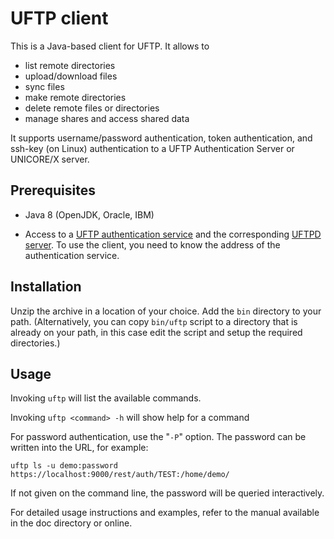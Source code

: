 UFTP client
===========

This is a Java-based client for UFTP. It allows to 

 * list remote directories
 * upload/download files
 * sync files
 * make remote directories
 * delete remote files or directories
 * manage shares and access shared data

It supports username/password authentication, token authentication, and ssh-key (on Linux) authentication to a UFTP Authentication Server or UNICORE/X server.

Prerequisites
-------------

 * Java 8 (OpenJDK, Oracle, IBM)

 * Access to a [UFTP authentication service](./authserver.md) and the corresponding [UFTPD server](./uftpd.md). To use the client, you need to know the address of the authentication service.


Installation
------------

Unzip the archive in a location of your choice. Add the `bin`
directory to your path. (Alternatively, you can copy `bin/uftp` script to a directory that is already on your path, in this case
edit the script and setup the required directories.)

Usage
-----

Invoking `uftp` will list the available commands.

Invoking `uftp <command> -h` will show help for a command

For password authentication, use the "`-P`" option. The password can
be written into the URL, for example:

 `uftp ls -u demo:password https://localhost:9000/rest/auth/TEST:/home/demo/`

If not given on the command line, the password will be queried interactively.

For detailed usage instructions and examples, refer to the
manual available in the doc directory or online.
